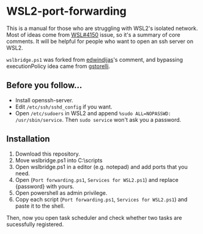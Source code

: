 # WSL2-port-forwarding
This is a manual for those who are struggling with WSL2's isolated network.
Most of ideas come from [WSL#4150](https://github.com/microsoft/WSL/issues/4150#issue-456591548) issue, so it's a summary of core comments.
It will be helpful for people who want to open an ssh server on WSL2.

`wslbridge.ps1` was forked from [edwindijas](https://github.com/microsoft/WSL/issues/4150#issuecomment-504209723)'s comment, and bypassing executionPolicy idea came from [gstorelli](https://github.com/microsoft/WSL/issues/4150#issuecomment-504947432).

## Before you follow...
* Install openssh-server.
* Edit `/etc/ssh/sshd_config` if you want.
* Open `/etc/sudoers` in WSL2 and append `%sudo ALL=NOPASSWD: /usr/sbin/service`. Then `sudo service` won't ask you a password.

## Installation
1. Download this repository.
2. Move wslbridge.ps1 into C:\scripts
3. Open wslbridge.ps1 in a editor (e.g. notepad) and add ports that you need.
4. Open (`Port forwarding.ps1`, `Services for WSL2.ps1`) and replace {password} with yours.
5. Open powershell as admin privilege.
6. Copy each script (`Port forwarding.ps1`, `Services for WSL2.ps1`) and paste it to the shell.

Then, now you open task scheduler and check whether two tasks are sucessfully registered.
